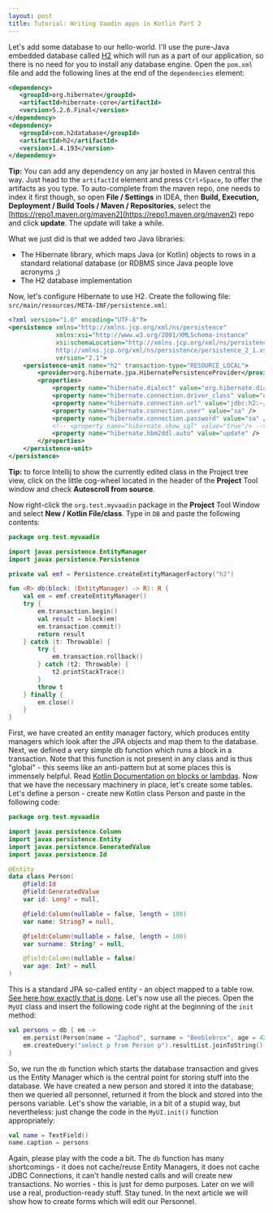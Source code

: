 ```yaml
---
layout: post
title: Tutorial: Writing Vaadin apps in Kotlin Part 2
---
```


Let's add some database to our hello-world. I'll use the pure-Java embedded
database called [H2](http://www.h2database.com) which will run as a part
of our application, so there is no need for you to install any database
engine. Open the `pom.xml` file and add the following lines at the end of
the `dependencies` element:

```xml
<dependency>
   <groupId>org.hibernate</groupId>
   <artifactId>hibernate-core</artifactId>
   <version>5.2.6.Final</version>
</dependency>
<dependency>
   <groupId>com.h2database</groupId>
   <artifactId>h2</artifactId>
   <version>1.4.193</version>
</dependency>
```

**Tip:** You can add any dependency on any jar hosted in Maven central this
way. Just head to the `artifactId` element and press `Ctrl+Space`, to offer
the artifacts as you type. To auto-complete from the maven repo, one needs
to index it first though, so open **File / Settings** in IDEA, then
**Build, Execution, Deployment / Build Tools / Maven / Repositories**, select
the [https://repo1.maven.org/maven2](https://repo1.maven.org/maven2) repo
and click **update**. The update will take a while.

What we just did is that we added two Java libraries:

* The Hibernate library, which maps Java (or Kotlin) objects to rows in a
  standard relational database (or RDBMS since Java people love acronyms ;)
* The H2 database implementation

Now, let's configure Hibernate to use H2. Create the following file:
`src/main/resources/META-INF/persistence.xml`:

```xml
<?xml version="1.0" encoding="UTF-8"?>
<persistence xmlns="http://xmlns.jcp.org/xml/ns/persistence"
             xmlns:xsi="http://www.w3.org/2001/XMLSchema-instance"
             xsi:schemaLocation="http://xmlns.jcp.org/xml/ns/persistence
             http://xmlns.jcp.org/xml/ns/persistence/persistence_2_1.xsd"
             version="2.1">
    <persistence-unit name="h2" transaction-type="RESOURCE_LOCAL">
        <provider>org.hibernate.jpa.HibernatePersistenceProvider</provider>
        <properties>
            <property name="hibernate.dialect" value="org.hibernate.dialect.H2Dialect" />
            <property name="hibernate.connection.driver_class" value="org.h2.Driver" />
            <property name="hibernate.connection.url" value="jdbc:h2:~/temp/h2/myvaadinapp;AUTO_SERVER=TRUE" />
            <property name="hibernate.connection.user" value="sa" />
            <property name="hibernate.connection.password" value="sa" />
            <!-- <property name="hibernate.show_sql" value="true"/> -->
            <property name="hibernate.hbm2ddl.auto" value="update" />
        </properties>
    </persistence-unit>
</persistence>
```

**Tip:** to force Intellij to show the currently edited class in the Project
tree view, click on the little cog-wheel located in the header of the
**Project** Tool window and check **Autoscroll from source**.

Now right-click the `org.test.myvaadin` package in the **Project** Tool
Window and select **New / Kotlin File/class**. Type in `DB` and paste the
following contents:

```kotlin
package org.test.myvaadin

import javax.persistence.EntityManager
import javax.persistence.Persistence

private val emf = Persistence.createEntityManagerFactory("h2")

fun <R> db(block: (EntityManager) -> R): R {
    val em = emf.createEntityManager()
    try {
        em.transaction.begin()
        val result = block(em)
        em.transaction.commit()
        return result
    } catch (t: Throwable) {
        try {
            em.transaction.rollback()
        } catch (t2: Throwable) {
            t2.printStackTrace()
        }
        throw t
    } finally {
        em.close()
    }
}
```

First, we have created an entity manager factory, which produces entity
managers which look after the JPA objects and map them to the database.
Next, we defined a very simple db function which runs a block in a transaction.
Note that this function is not present in any class and is thus "global" -
this seems like an anti-pattern but at some places this is immensely helpful.
Read [Kotlin Documentation on blocks or lambdas](https://kotlinlang.org/docs/reference/lambdas.html).
Now that we have the necessary machinery in place, let's create some tables.
Let's define a person - create new Kotlin class Person and paste in the following code:

```kotlin
package org.test.myvaadin

import javax.persistence.Column
import javax.persistence.Entity
import javax.persistence.GeneratedValue
import javax.persistence.Id

@Entity
data class Person(
    @field:Id
    @field:GeneratedValue
    var id: Long? = null,

    @field:Column(nullable = false, length = 100)
    var name: String? = null,

    @field:Column(nullable = false, length = 100)
    var surname: String? = null,

    @field:Column(nullable = false)
    var age: Int? = null
)
```

This is a standard JPA so-called entity - an object mapped to a table row.
[See here how exactly that is done](https://docs.jboss.org/hibernate/stable/annotations/reference/en/html/entity.html).
Let's now use all the pieces. Open the `MyUI` class and insert the following
code right at the beginning of the `init` method:

```kotlin
val persons = db { em ->
    em.persist(Person(name = "Zaphod", surname = "Beeblebrox", age = 42))
    em.createQuery("select p from Person p").resultList.joinToString()
}
```

So, we run the `db` function which starts the database transaction and gives
us the Entity Manager which is the central point for storing stuff into
the database. We have created a new person and stored it into the database;
then we queried all personnel, returned it from the block and stored into
the persons variable. Let's show the variable, in a bit of a stupid way,
but nevertheless: just change the code in the `MyUI.init()` function appropriately:

```kotlin
val name = TextField()
name.caption = persons
```

Again, please play with the code a bit. The `db` function has many shortcomings -
it does not cache/reuse Entity Managers, it does not cache JDBC Connections,
it can't handle nested calls and will create new transactions. No worries -
this is just for demo purposes. Later on we will use a real, production-ready
stuff. Stay tuned. In the next article we will show how to create forms
which will edit our Personnel.
